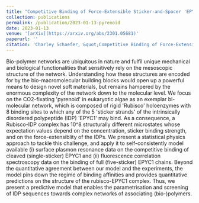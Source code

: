```yaml
---
title: "Competitive Binding of Force-Extensible Sticker-and-Spacer 'EPYC1' Polypeptides to a Patchy Colloidal 'Rubisco' Protein"
collection: publications
permalink: /publication/2023-01-13-pyrenoid
date: 2023-01-13
venue: '[arXiv](https://arxiv.org/abs/2301.05681)'
paperurl: ''
citation: 'Charley Schaefer, &quot;Competitive Binding of Force-Extensible Sticker-and-Spacer 'EPYC1' Polypeptides to a Patchy Colloidal 'Rubisco' Protein.&quot; <i>arXiv.</i>  (2023)'
---
```




Bio-polymer networks are ubiquitous in nature and fulfil unique mechanical and biological functionalities that sensitively rely on the mesoscopic structure of the network. Understanding how these structures are encoded for by the bio-macromolecular building blocks would open up a powerful means to design novel soft materials, but remains hampered by the enormous complexity of the network down to the molecular level. We focus on the CO2-fixating 'pyrenoid' in eukaryotic algae as an exemplar bi-molecular network, which is composed of rigid 'Rubisco' holoenzymes with 8 binding sites to which any of the 5 'sticker strands' of the intrinsically disordered polypeptide (IDP) 'EPYC1' may bind. As a consequence, a Rubisco-IDP complex has 10^8 structurally different microstates whose expectation values depend on the concentration, sticker binding strength, and on the force-extensiblity of the IDPs. We present a statistical physics approach to tackle this challenge, and apply it to self-consistently model available (i) surface plasmon resonance data on the competitive binding of cleaved (single-sticker) EPYC1 and (ii) fluorescence correlation spectroscopy data on the binding of full (five-sticker) EPYC1 chains. Beyond the quantitative agreement between our model and the experiments, the model pins down the regime of binding affinities and provides quantitative predictions on the structure of the rubisco-EPYC1 complex. Thus, we present a predictive model that enables the parametrisation and screening of IDP sequences towards complex networks of associating (bio-)polymers. 

